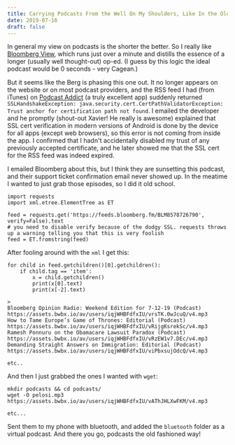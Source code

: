```yaml
---
title: Carrying Podcasts From the Well On My Shoulders, Like In the Old Days
date: 2019-07-16
draft: false
---
```


In general my view on podcasts is the shorter the better. So I really
like [Bloomberg View](https://www.bloomberg.com/podcasts/view), which
runs just over a minute and distills the essence of a longer (usually
well thought-out) op-ed. (I guess by this logic the ideal podcast would
be 0 seconds - very Cagean.)

But it seems like the Berg is phasing this one out. It no longer appears
on the website or on most podcast providers, and the RSS feed I had
(from iTunes) on [Podcast
Addict](https://play.google.com/store/apps/details?id=com.bambuna.podcastaddict&hl=en_US)
(a truly excellent app) suddenly returned
`SSLHandshakeException: java.security.cert.CertPathValidatorException: Trust anchor for certification path not found`.
I emailed the developer and he promptly (shout-out Xavier! He really is
awesome) explained that SSL cert verification in modern versions of
Android is done by the device for all apps (except web browsers), so
this error is not coming from inside the app. I confirmed that I hadn't
accidentally disabled my trust of any previously accepted certificate,
and he later showed me that the SSL cert for the RSS feed was indeed
expired.

I emailed Bloomberg about this, but I think they are sunsetting this
podcast, and their support ticket confirmation email never showed up. In
the meatime I wanted to just grab those episodes, so I did it old
school.

    import requests
    import xml.etree.ElementTree as ET

    feed = requests.get('https://feeds.bloomberg.fm/BLM8578726790', verify=False).text
    # you need to disable verify because of the dodgy SSL. requests throws up a warning telling you that this is very foolish
    feed = ET.fromstring(feed)

After fooling around with the `xml` I get this:

    for child in feed.getchildren()[0].getchildren():
        if child.tag == 'item':
            x = child.getchildren()
            print(x[0].text)
            print(x[-2].text)

    >
    Bloomberg Opinion Radio: Weekend Edition for 7-12-19 (Podcast)
    https://assets.bwbx.io/av/users/iqjWHBFdfxIU/vrsTK.0wJcuQ/v4.mp3
    How to Tame Europe’s Game of Thrones: Editorial (Podcast)
    https://assets.bwbx.io/av/users/iqjWHBFdfxIU/vRijgKsrekSc/v4.mp3
    Ramesh Ponnuru on the Obamacare Lawsuit Paradox (Podcast)
    https://assets.bwbx.io/av/users/iqjWHBFdfxIU/vRzEW1v7.DEc/v4.mp3
    Demanding Straight Answers on Immigration: Editorial (Podcast)
    https://assets.bwbx.io/av/users/iqjWHBFdfxIU/viPbxsujOdcQ/v4.mp3

    etc..

And then I just grabbed the ones I wanted with `wget`:

    mkdir podcasts && cd podcasts/
    wget -O pelosi.mp3 https://assets.bwbx.io/av/users/iqjWHBFdfxIU/vAThJHLXwFKM/v4.mp3

    etc...

Sent them to my phone with bluetooth, and added the `bluetooth` folder
as a virtual podcast. And there you go, podcasts the old fashioned way!
